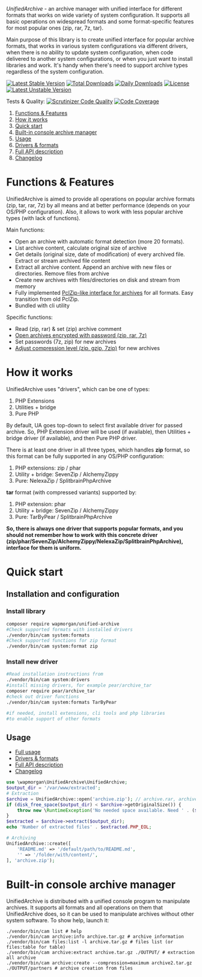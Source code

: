 *UnifiedArchive* - an archive manager with unified interface for different formats that works on 
wide variety of system configuration. It supports all basic operations on widespread formats and
some format-specific features for most popular ones (zip, rar, 7z, tar).

Main purpose of this library is to create unified interface for popular archive formats, that works in
various system configurations via different drivers, when there is no ability to update system configuration, when code
delivered to another system configurations, or when you just want to install libraries and work. It's handy when there's 
need to support archive types regardless of the system configuration.

[![Latest Stable Version](https://poser.pugx.org/wapmorgan/unified-archive/v/stable)](https://packagist.org/packages/wapmorgan/unified-archive)
[![Total Downloads](https://poser.pugx.org/wapmorgan/unified-archive/downloads)](https://packagist.org/packages/wapmorgan/unified-archive)
[![Daily Downloads](https://poser.pugx.org/wapmorgan/unified-archive/d/daily)](https://packagist.org/packages/wapmorgan/unified-archive)
[![License](https://poser.pugx.org/wapmorgan/unified-archive/license)](https://packagist.org/packages/wapmorgan/unified-archive)
[![Latest Unstable Version](https://poser.pugx.org/wapmorgan/unified-archive/v/unstable)](https://packagist.org/packages/wapmorgan/unified-archive)

Tests & Quality: [![Scrutinizer Code Quality](https://scrutinizer-ci.com/g/wapmorgan/UnifiedArchive/badges/quality-score.png?b=master)](https://scrutinizer-ci.com/g/wapmorgan/UnifiedArchive/?branch=master)
[![Code Coverage](https://scrutinizer-ci.com/g/wapmorgan/UnifiedArchive/badges/coverage.png?b=master)](https://scrutinizer-ci.com/g/wapmorgan/UnifiedArchive/?branch=master)

1. [Functions & Features](#functions--features)
2. [How it works](#how-it-works)
3. [Quick start](#quick-start)
4. [Built-in console archive manager](#built-in-console-archive-manager)
5. [Usage](docs/Usage.md)
6. [Drivers & formats](docs/Drivers.md)
7. [Full API description](docs/API.md)
8. [Changelog](CHANGELOG.md)

# Functions & Features
UnifiedArchive is aimed to provide all operations on popular archive formats (zip, tar, rar, 7z) by all means and at
better performance (depends on your OS/PHP configuration). Also, it allows to work with less popular archive types
(with lack of functions).

Main functions:
- Open an archive with automatic format detection (more 20 formats).
- List archive content, calculate original size of archive
- Get details (original size, date of modification) of every archived file. Extract or stream archived file content
- Extract all archive content. Append an archive with new files or directories. Remove files from archive
- Create new archives with files/directories on disk and stream from memory
- Fully implemented [PclZip-like interface for archives](docs/API.md#UnifiedArchive--getPclZipInterface) for all formats. Easy transition from old PclZip.
- Bundled with cli utility

Specific functions:
- Read (zip, rar) & set (zip) archive comment
- [Open archives encrypted with password (zip, rar, 7z)](docs/API.md#UnifiedArchive--open)
- Set passwords (7z, zip) for new archives
- [Adjust compression level (zip, gzip, 7zip)](docs/API.md#UnifiedArchive--archiveFiles) for new archives

# How it works
UnifiedArchive uses "drivers", which can be one of types:
1. PHP Extensions
2. Utilities + bridge
3. Pure PHP

By default, UA goes top-down to select first available driver for passed archive. So, PHP Extension driver will be used (if available), then Utilities + bridge driver (if available), and then Pure PHP driver.

There is at least one driver in all three types, which handles **zip** format, so this format can be fully supported in any OS/PHP configuration:
1. PHP extensions: zip / phar 
2. Utility + bridge: SevenZip / AlchemyZippy
3. Pure: NelexaZip / SplitbrainPhpArchive

**tar** format (with compressed variants) supported by:
1. PHP extension: phar
2. Utility + bridge: SevenZip / AlchemyZippy
3. Pure: TarByPear / SplitbrainPhpArchive

**So, there is always one driver that supports popular formats, and you should not remember how to work with this concrete
driver (zip/phar/SevenZip/AlchemyZippy/NelexaZip/SplitbrainPhpArchive), interface for them is uniform.**

# Quick start

## Installation and configuration
### Install library
```sh
composer require wapmorgan/unified-archive
#Check supported formats with installed drivers
./vendor/bin/cam system:formats
#Check supported functions for zip format
./vendor/bin/cam system:format zip
```

### Install new driver
```sh
#Read installation instructions from
./vendor/bin/cam system:drivers
#install missing drivers, for example pear/archive_tar
composer require pear/archive_tar
#check out driver functions
./vendor/bin/cam system:formats TarByPear

#if needed, install extensions, cli tools and php libraries
#to enable support of other formats
```

## Usage

* [Full usage](docs/Usage.md)
* [Drivers & formats](docs/Drivers.md)
* [Full API description](docs/API.md)
* [Changelog](CHANGELOG.md)

```php
use \wapmorgan\UnifiedArchive\UnifiedArchive;
$output_dir = '/var/www/extracted';
# Extraction
$archive = UnifiedArchive::open('archive.zip'); // archive.rar, archive.tar.bz2
if (disk_free_space($output_dir) < $archive->getOriginalSize()) {
    throw new \RuntimeException('No needed space available. Need ' . ($archive->getOriginalSize() - disk_free_space($output_dir)) . ' byte(s) more');
}
$extracted = $archive->extract($output_dir);
echo 'Number of extracted files' . $extracted.PHP_EOL;

# Archiving
UnifiedArchive::create([
    'README.md' => '/default/path/to/README.md',
    '' => '/folder/with/content/',
], 'archive.zip');
```

# Built-in console archive manager
UnifiedArchive is distributed with a unified console program to manipulate archives.
It supports all formats and all operations on them that UnifiedArchive does, so it can be used to manipulate
archives without other system software. To show help, launch it:
```shell
./vendor/bin/cam list # help
./vendor/bin/cam archive:info archive.tar.gz # archive information
./vendor/bin/cam files:list -l archive.tar.gz # files list (or files:table for table)
./vendor/bin/cam archive:extract archive.tar.gz ./OUTPUT/ # extraction all archive
./vendor/bin/cam archive:create --compression=maximum archive2.tar.gz ./OUTPUT/partners # archive creation from files
```

